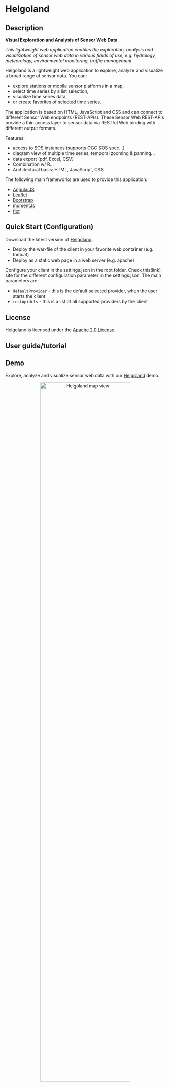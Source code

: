 # Helgoland

## Description

**Visual Exploration and Analysis of Sensor Web Data**

*This lightweight web application enables the exploration, analysis and visualization of sensor web data in various fields of use, e.g. hydrology, meteorology, environmental monitoring, traffic management.*

Helgoland is a lightweight web application to explore, analyze and visualize a broad range of sensor data. You can:

* explore stations or mobile sensor platforms in a map,
* select time series by a list selection,
* visualize time series data,
* or create favorites of selected time series.

The application is based on HTML, JavaScript and CSS and can connect to different Sensor Web endpoints (REST-APIs). These Sensor Web REST-APIs provide a thin access layer to sensor data via RESTful Web binding with different output formats.

Features:

* access to SOS instances (supports OGC SOS spec...)
* diagram view of multiple time series, temporal zooming & panning...
* data export (pdf, Excel, CSV)
* Combination w/ R...
* Architectural basis: HTML, JavaScript, CSS

The following main frameworks are used to provide this application:

* [AngularJS](https://angularjs.org/)
* [Leaflet](http://leafletjs.com/)
* [Bootstrap](http://getbootstrap.com/)
* [momentJs](http://momentjs.com/)
* [flot](http://www.flotcharts.org/)

## Quick Start (Configuration)

Download the latest version of [Helgoland](https://github.com/52North/helgoland/releases).

* Deploy the war-file of the client in your favorite web container (e.g. tomcat)
* Deploy as a static web page in a web server (e.g. apache)

Configure your client in the settings.json in the root folder. Check this(link) site for the different configuration parameter in the settings.json. The main parameters are:

* `defaultProvider` - this is the default selected provider, when the user starts the client
* `restApiUrls` - this is a list of all supported providers by the client


## License

Helgoland is licensed under the [Apache 2.0 License](http://www.apache.org/licenses/LICENSE-2.0).

## User guide/tutorial

## Demo
Explore, analyze and visualize sensor web data with our [Helgoland](http://sensorweb.demo.52north.org/client/#/) demo.

<p align="center">
  <img src="https://cloud.githubusercontent.com/assets/3830314/15780576/ae8cf458-29a2-11e6-89ef-bc6f1453e38b.png" alt="Helgoland map view" width="75%"/>
  <img src="https://cloud.githubusercontent.com/assets/3830314/15780591/bdb9a4a8-29a2-11e6-9938-1717a0e7bb7a.png" alt="Helgoland diagram view" width="75%"/>
</p>

## Changelog

## References

## Contact
<!--<img src="https://avatars1.githubusercontent.com/u/3830314?v=3&s=140" alt="Webpack and Angular 2" width="48" height="48"/>-->

j.schulte@52north.org

## Credits

## How to contribute

This is a frontend component of the repository [sensorweb-client-core](https://github.com/52North/sensorweb-client-core).

It comprises:

* the styling files for the client
* the templates to define the html structure
* the images and fonts which are used in this client

### Requirements to develop or build the client

* git
* [nodejs](https://nodejs.org)
* [webpack](https://webpack.js.org/)

### Get ready to start

* `git clone` this repository
* run `npm install` to get all dependencies (the client uses a qr-code tool to show a permalink of the client status, for this you need to check if the following packages are installed: https://github.com/Automattic/node-canvas#installation)

#### Start the client in the development mode

* `npm start` starts the client on http://localhost:8000.

#### Build the client

* `npm run build` bundles the client to the `dist` folder. The content of this folder can be deployed on a web server.
* `npm run build` will also generates a war-file in `build`-folder.

#### How to develop

See [here](https://github.com/52North/sensorweb-client-core#how-to-develop) for more informations.

#### Configuration

See [here](https://github.com/52North/sensorweb-client-core#configuration)

<!--## Extensions (Backends, etc., z.B. SOS )
## Road Map/development plans (features, focus…)
## Architecture/Design
## JavaDoc
not needed
## XML Schemata
## contributor
see Github...

## Requirements-->
